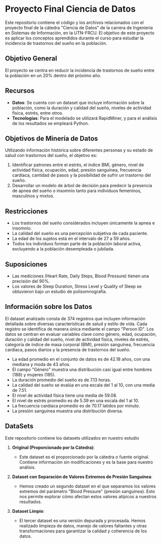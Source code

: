 # Proyecto Final Ciencia de Datos

Este repositorio contiene el código y los archivos relacionados con el proyecto final de la cátedra "Ciencia de Datos" de la carrera de Ingeníeria en Sistemas de Información, en la UTN-FRCU. El objetivo de este proyecto es aplicar los conceptos aprendidos durante el curso para estudiar la incidencia de trastornos del sueño en la población.

## Objetivo General

El proyecto se centra en reducir la incidencia de trastornos de sueño entre la población en un 20% dentro del próximo año.

## Recursos

- **Datos**: Se cuenta con un dataset que incluye información sobre la población, como la duración y calidad del sueño, niveles de actividad física, estrés, entre otros.
- **Tecnologías**: Para el modelado se utilizará RapidMiner, y para el análisis de los resultados se empleará Python.

## Objetivos de Minería de Datos
Utilizando información histórica sobre diferentes personas y su estado de salud con trastornos del sueño, el objetivo es:

1. Identificar patrones entre el estrés, el índice BMI, género, nivel de actividad física, ocupación, edad, presión sanguínea, frecuencia cardíaca, cantidad de pasos y la posibilidad de sufrir un trastorno del sueño.
2. Desarrollar un modelo de árbol de decisión para predecir la presencia de apnea del sueño o insomnio tanto para individuos femeninos, masculinos y mixtos.

## Restricciones

- Los trastornos del sueño considerados incluyen únicamente la apnea e insomnio.
- La calidad del sueño es una percepción subjetiva de cada paciente.
- La edad de los sujetos está en el intervalo de 27 a 59 años.
- Todos los individuos forman parte de la población laboral activa, excluyendo a la población desempleada o jubilada.

## Suposiciones

- Las mediciones (Heart Rate, Daily Steps, Blood Pressure) tienen una precisión del 90%.
- Los valores de Sleep Duration, Stress Level y Quality of Sleep se obtuvieron bajo un estudio de polisomnografía.

## Información sobre los Datos

El dataset analizado consta de 374 registros que incluyen información detallada sobre diversas características de salud y estilo de vida. Cada registro se identifica de manera única mediante el campo "Person ID". Los datos se centran en evaluar variables clave como género, edad, ocupación, duración y calidad del sueño, nivel de actividad física, niveles de estrés, categoría de índice de masa corporal (BMI), presión sanguínea, frecuencia cardíaca, pasos diarios y la presencia de trastornos del sueño.

- La edad promedio en el conjunto de datos es de 42.18 años, con una mediana y moda de 43 años.
- El campo "Género" muestra una distribución casi igual entre hombres (188) y mujeres (185).
- La duración promedio del sueño es de 7.13 horas.
- La calidad del sueño se evalúa en una escala del 1 al 10, con una media de 7.51.
- El nivel de actividad física tiene una media de 59.08.
- El nivel de estrés promedio es de 5.39 en una escala del 1 al 10.
- La frecuencia cardíaca promedio es de 70.17 latidos por minuto.
- La presión sanguínea muestra una distribución diversa.

## DataSets

Este repositorio contiene los datasets utilizados en nuestro estudio

1. **Original (Proporcionado por la Cátedra)**:
   - Este dataset es el proporcionado por la cátedra o fuente original. Contiene información sin modificaciones y es la base para nuestro análisis.

2. **Dataset con Separación de Valores Extremos de Presión Sanguínea**:
   - Hemos creado un segundo dataset en el que separamos los valores extremos del parámetro "Blood Pressure" (presión sanguínea). Esto nos permite explorar cómo afectan estos valores atípicos a nuestros resultados.

3. **Dataset Limpio**:
   - El tercer dataset es una versión depurada y procesada. Hemos realizado limpieza de datos, manejo de valores faltantes y otras transformaciones para garantizar la calidad y coherencia de los datos.
